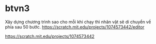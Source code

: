 # btvn3
Xây dựng chương trình sao cho mỗi khi chạy thì nhân vật sẽ di chuyển về phía sau 50 bước. https://scratch.mit.edu/projects/1074573442/editor

https://scratch.mit.edu/projects/1074573442
